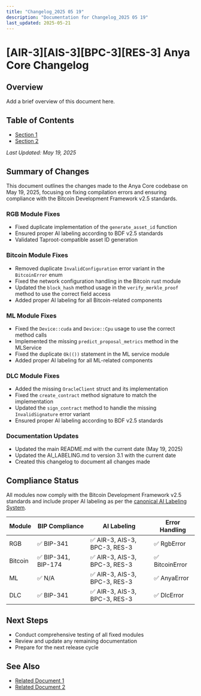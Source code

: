 ```yaml
---
title: "Changelog_2025 05 19"
description: "Documentation for Changelog_2025 05 19"
last_updated: 2025-05-21
---
```


# [AIR-3][AIS-3][BPC-3][RES-3] Anya Core Changelog

## Overview

Add a brief overview of this document here.

## Table of Contents

- [Section 1](#section-1)
- [Section 2](#section-2)


*Last Updated: May 19, 2025*

## Summary of Changes

This document outlines the changes made to the Anya Core codebase on May 19, 2025, focusing on fixing compilation errors and ensuring compliance with the Bitcoin Development Framework v2.5 standards.

### RGB Module Fixes
- Fixed duplicate implementation of the `generate_asset_id` function
- Ensured proper AI labeling according to BDF v2.5 standards
- Validated Taproot-compatible asset ID generation

### Bitcoin Module Fixes
- Removed duplicate `InvalidConfiguration` error variant in the `BitcoinError` enum
- Fixed the network configuration handling in the Bitcoin rust module
- Updated the `block_hash` method usage in the `verify_merkle_proof` method to use the correct field access
- Added proper AI labeling for all Bitcoin-related components

### ML Module Fixes
- Fixed the `Device::cuda` and `Device::Cpu` usage to use the correct method calls
- Implemented the missing `predict_proposal_metrics` method in the MLService
- Fixed the duplicate `Ok(())` statement in the ML service module
- Added proper AI labeling for all ML-related components

### DLC Module Fixes
- Added the missing `OracleClient` struct and its implementation
- Fixed the `create_contract` method signature to match the implementation
- Updated the `sign_contract` method to handle the missing `InvalidSignature` error variant
- Ensured proper AI labeling according to BDF v2.5 standards

### Documentation Updates
- Updated the main README.md with the current date (May 19, 2025)
- Updated the AI_LABELING.md to version 3.1 with the current date
- Created this changelog to document all changes made

## Compliance Status

All modules now comply with the Bitcoin Development Framework v2.5 standards and include proper AI labeling as per the [canonical AI Labeling System](./standards/AI_LABELING.md).

| Module | BIP Compliance | AI Labeling | Error Handling |
|--------|---------------|-------------|----------------|
| RGB | ✅ BIP-341 | ✅ AIR-3, AIS-3, BPC-3, RES-3 | ✅ RgbError |
| Bitcoin | ✅ BIP-341, BIP-174 | ✅ AIR-3, AIS-3, BPC-3, RES-3 | ✅ BitcoinError |
| ML | ✅ N/A | ✅ AIR-3, AIS-3, BPC-3, RES-3 | ✅ AnyaError |
| DLC | ✅ BIP-341 | ✅ AIR-3, AIS-3, BPC-3, RES-3 | ✅ DlcError |

## Next Steps

- Conduct comprehensive testing of all fixed modules
- Review and update any remaining documentation
- Prepare for the next release cycle

## See Also

- [Related Document 1](./related1.md)
- [Related Document 2](./related2.md)

